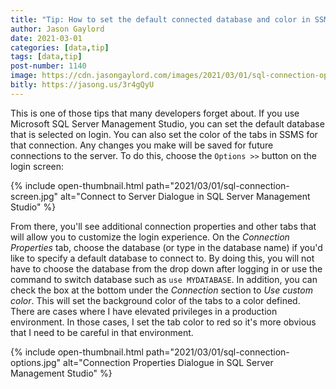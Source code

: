 ```yaml
---
title: "Tip: How to set the default connected database and color in SSMS"
author: Jason Gaylord
date: 2021-03-01
categories: [data,tip]
tags: [data,tip]
post-number: 1140
image: https://cdn.jasongaylord.com/images/2021/03/01/sql-connection-options.jpg
bitly: https://jasong.us/3r4gQyU
---
```


This is one of those tips that many developers forget about. If you use Microsoft SQL Server Management Studio, you can set the default database that is selected on login. You can also set the color of the tabs in SSMS for that connection. Any changes you make will be saved for future connections to the server. To do this, choose the `Options >>` button on the login screen:

{% include open-thumbnail.html path="2021/03/01/sql-connection-screen.jpg" alt="Connect to Server Dialogue in SQL Server Management Studio" %}

From there, you'll see additional connection properties and other tabs that will allow you to customize the login experience. On the _Connection Properties_ tab, choose the database (or type in the database name) if you'd like to specify a default database to connect to. By doing this, you will not have to choose the database from the drop down after logging in or use the command to switch database such as `use MYDATABASE`. In addition, you can check the box at the bottom under the _Connection_ section to _Use custom color_. This will set the background color of the tabs to a color defined. There are cases where I have elevated privileges in a production environment. In those cases, I set the tab color to red so it's more obvious that I need to be careful in that environment.

{% include open-thumbnail.html path="2021/03/01/sql-connection-options.jpg" alt="Connection Properties Dialogue in SQL Server Management Studio" %}